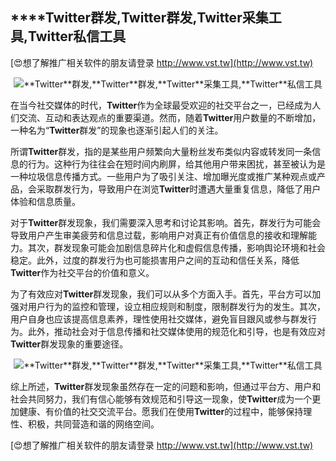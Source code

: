 ## ****Twitter**群发,**Twitter**群发,**Twitter**采集工具,**Twitter**私信工具**

[😍想了解推广相关软件的朋友请登录 http://www.vst.tw](http://www.vst.tw)

 <center><img src="https://vst.tw/MP4/tuiguang/png/0.png" alt="**Twitter**群发,**Twitter**群发,**Twitter**采集工具,**Twitter**私信工具"></center>

在当今社交媒体的时代，**Twitter**作为全球最受欢迎的社交平台之一，已经成为人们交流、互动和表达观点的重要渠道。然而，随着**Twitter**用户数量的不断增加，一种名为“**Twitter**群发”的现象也逐渐引起人们的关注。

所谓**Twitter**群发，指的是某些用户频繁向大量粉丝发布类似内容或转发同一条信息的行为。这种行为往往会在短时间内刷屏，给其他用户带来困扰，甚至被认为是一种垃圾信息传播方式。一些用户为了吸引关注、增加曝光度或推广某种观点或产品，会采取群发行为，导致用户在浏览**Twitter**时遭遇大量重复信息，降低了用户体验和信息质量。

对于**Twitter**群发现象，我们需要深入思考和讨论其影响。首先，群发行为可能会导致用户产生审美疲劳和信息过载，影响用户对真正有价值信息的接收和理解能力。其次，群发现象可能会加剧信息碎片化和虚假信息传播，影响舆论环境和社会稳定。此外，过度的群发行为也可能损害用户之间的互动和信任关系，降低**Twitter**作为社交平台的价值和意义。

为了有效应对**Twitter**群发现象，我们可以从多个方面入手。首先，平台方可以加强对用户行为的监控和管理，设立相应规则和制度，限制群发行为的发生。其次，用户自身也应该提高信息素养，理性使用社交媒体，避免盲目跟风或参与群发行为。此外，推动社会对于信息传播和社交媒体使用的规范化和引导，也是有效应对**Twitter**群发现象的重要途径。

 <center><img src="https://vst.tw/MP4/tuiguang/png/0.png" alt="**Twitter**群发,**Twitter**群发,**Twitter**采集工具,**Twitter**私信工具"></center>

综上所述，**Twitter**群发现象虽然存在一定的问题和影响，但通过平台方、用户和社会共同努力，我们有信心能够有效规范和引导这一现象，使**Twitter**成为一个更加健康、有价值的社交交流平台。愿我们在使用**Twitter**的过程中，能够保持理性、积极，共同营造和谐的网络空间。

[😍想了解推广相关软件的朋友请登录 http://www.vst.tw](http://www.vst.tw)



